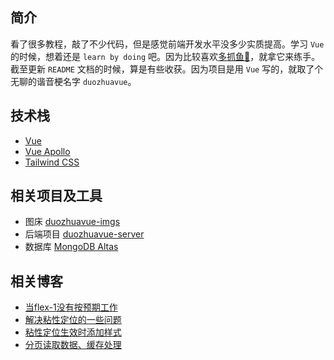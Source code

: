 ## 简介

看了很多教程，敲了不少代码，但是感觉前端开发水平没多少实质提高。学习 `Vue` 的时候，想着还是 `learn by doing` 吧。因为比较喜欢[多抓鱼:green_heart:](https://www.duozhuayu.com/book)，就拿它来练手。截至更新 `README` 文档的时候，算是有些收获。因为项目是用 `Vue` 写的，就取了个无聊的谐音梗名字 `duozhuavue`。

## 技术栈

- [Vue](https://v3.vuejs.org/)
- [Vue Apollo](https://v4.apollo.vuejs.org/)
- [Tailwind CSS](https://tailwindcss.com/)

## 相关项目及工具

- 图床 [duozhuavue-imgs](https://github.com/yikayiyo/duozhuavue-imgs)
- 后端项目 [duozhuavue-server](https://github.com/yikayiyo/duozhuavue-server)
- 数据库 [MongoDB Altas](https://cloud.mongodb.com/)

## 相关博客
- [当flex-1没有按预期工作](https://yikayiyo.github.io/2021/09/29/%E5%BD%93flex-1%E6%B2%A1%E6%9C%89%E6%8C%89%E9%A2%84%E6%9C%9F%E5%B7%A5%E4%BD%9C/)
- [解决粘性定位的一些问题](https://yikayiyo.github.io/2021/11/27/%E8%A7%A3%E5%86%B3%E7%B2%98%E6%80%A7%E5%AE%9A%E4%BD%8D%E7%9A%84%E4%B8%80%E4%BA%9B%E9%97%AE%E9%A2%98/)
- [粘性定位生效时添加样式](https://yikayiyo.github.io/2021/11/28/%E7%B2%98%E6%80%A7%E5%AE%9A%E4%BD%8D%E7%94%9F%E6%95%88%E6%97%B6%E6%B7%BB%E5%8A%A0%E6%A0%B7%E5%BC%8F/)
- [分页读取数据、缓存处理](https://yikayiyo.github.io/2021/12/09/%E5%88%86%E9%A1%B5/)
